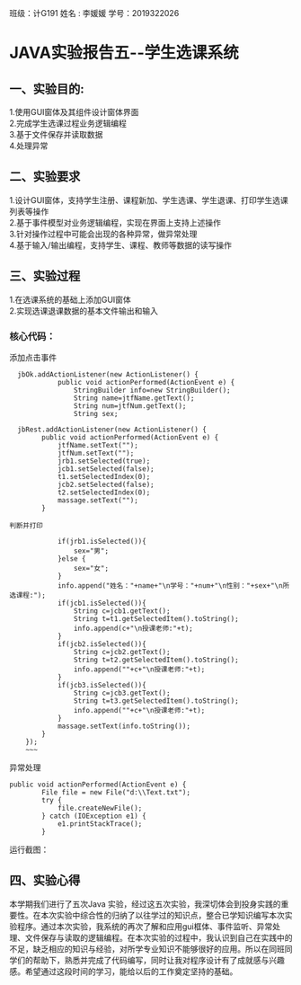 班级：计G191 
姓名 : 李媛媛 
学号：2019322026  
# JAVA实验报告五--学生选课系统  
## 一、实验目的:  
1.使用GUI窗体及其组件设计窗体界面  
2.完成学生选课过程业务逻辑编程  
3.基于文件保存并读取数据  
4.处理异常  
## 二、实验要求 
1.设计GUI窗体，支持学生注册、课程新加、学生选课、学生退课、打印学生选课列表等操作  
2.基于事件模型对业务逻辑编程，实现在界面上支持上述操作  
3.针对操作过程中可能会出现的各种异常，做异常处理  
4.基于输入/输出编程，支持学生、课程、教师等数据的读写操作  
## 三、实验过程  
1.在选课系统的基础上添加GUI窗体  
2.实现选课退课数据的基本文件输出和输入
### 核心代码： 
添加点击事件  
~~~
  jbOk.addActionListener(new ActionListener() {             
            public void actionPerformed(ActionEvent e) {  
                StringBuilder info=new StringBuilder();  
                String name=jtfName.getText();  
                String num=jtfNum.getText();  
                String sex;  
~~~
      jbRest.addActionListener(new ActionListener() {
            public void actionPerformed(ActionEvent e) {
                jtfName.setText("");
                jtfNum.setText("");
                jrb1.setSelected(true);
                jcb1.setSelected(false);
                t1.setSelectedIndex(0);
                jcb2.setSelected(false);
                t2.setSelectedIndex(0);
                massage.setText("");
            }
~~~
判断并打印
~~~
                if(jrb1.isSelected()){
                    sex="男";
                }else {
                    sex="女";
                }
                info.append("姓名："+name+"\n学号："+num+"\n性别："+sex+"\n所选课程:");
                if(jcb1.isSelected()){
                    String c=jcb1.getText();
                    String t=t1.getSelectedItem().toString();
                    info.append(c+"\n授课老师:"+t);
                }
                if(jcb2.isSelected()){
                    String c=jcb2.getText();
                    String t=t2.getSelectedItem().toString();
                    info.append(""+c+"\n授课老师:"+t);
                }
                if(jcb3.isSelected()){
                    String c=jcb3.getText();
                    String t=t3.getSelectedItem().toString();
                    info.append(""+c+"\n授课老师:"+t);
                }
                massage.setText(info.toString());                               
            }
        });
        ~~~
异常处理
~~~
public void actionPerformed(ActionEvent e) {
		File file = new File("d:\\Text.txt");  
        try {  
            file.createNewFile();  
        } catch (IOException e1) {  
            e1.printStackTrace();  
        }  
~~~
运行截图：

## 四、实验心得
  本学期我们进行了五次Java 实验，经过这五次实验，我深切体会到投身实践的重要性。在本次实验中综合性的归纳了以往学过的知识点，整合已学知识编写本次实验程序。通过本次实验，我系统的再次了解和应用gui框体、事件监听、异常处理、文件保存与读取的逻辑编程。在本次实验的过程中，我认识到自己在实践中的不足，缺乏相应的知识与经验，对所学专业知识不能够很好的应用。所以在同班同学们的帮助下，熟悉并完成了代码编写，同时让我对程序设计有了成就感与兴趣感。希望通过这段时间的学习，能给以后的工作奠定坚持的基础。
